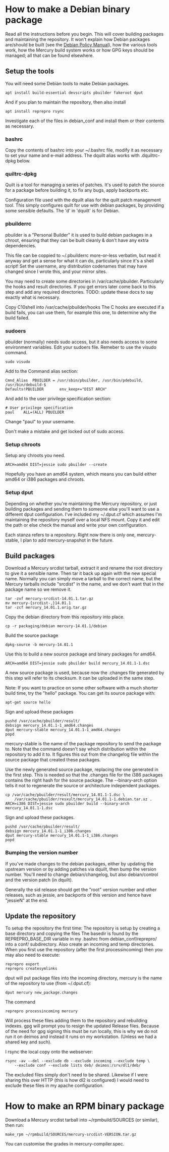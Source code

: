 How to make a Debian binary package
===================================

Read all the instructions before you begin.  This will cover building
packages and maintaining the repository.  It won't explain how Debian
packages are/should be built (see the
[Debian Policy Manual](https://www.debian.org/doc/debian-policy/)),
how the various tools work,
how the Mercury build system works or
how GPG keys should be managed;
all that can be found elsewhere.

Setup the tools
---------------

You will need some Debian tools to make Debian packages.

    apt install build-essential devscripts pbuilder fakeroot dput

And if you plan to maintain the repository, then also install

    apt install reprepro rsync

Investigate each of the files in debian\_conf and install them or their
contents as necessary.

### bashrc

Copy the contents of bashrc into your ~/.bashrc file, modify it as necessary
to set your name and e-mail address.  The dquilt alias works with
.dquiltrc-dpkg below.

### quiltrc-dpkg

Quilt is a tool for managing a series of patches.  It's used to patch the
source for a package before building it, to fix any bugs, apply backports
etc.

Configuration file used with the dquilt alias for the quilt patch management
tool.  This simply configures quilt for use with debian packages, by
providing some sensible defaults.  The 'd' in 'dquilt' is for Debian.

### pbuilderrc

pbuilder is a "Personal Builder" it is used to build debian packages in a
chroot, ensuring that they can be built cleanly & don't have any extra
dependencies.

This file can be coppied to ~/.pbuilderrc more-or-less verbatim, but read it
anyway and get a sense for what it can do, particularly since it's a shell
script!  Set the username, any distribution codenames that may have changed
since I wrote this, and your mirror sites.

You may need to create some directories in /var/cache/pbuilder.
Particularly the hooks and result directories.  If you get errors later come
back to this step and add any required directories.  TODO: update these docs
to say exactly what is necessary.

Copy C10shell into /var/cache/pbuilder/hooks  The C hooks are executed if a
build fails, you can use them, for example this one, to determine why the
build failed.

### sudoers

pbuilder (normally) needs sudo access, but it also needs access to some
environment variables.  Edit your sudoers file.  Remeber to use the visudo
command.

    sudo visudo

Add to the Command alias section:

    Cmnd_Alias  PBUILDER = /usr/sbin/pbuilder, /usr/bin/pdebuild, /usr/bin/debuild-$
    Defaults!PBUILDER       env_keep+="DIST ARCH"

And add to the user privilege specification section:

    # User privilege specification
    paul    ALL=(ALL) PBUILDER

Change "paul" to your username.

Don't make a mistake and get locked out of sudo access.

### Setup chroots

Setup any chroots you need.

    ARCH=amd64 DIST=jessie sudo pbuilder --create

Hopefully you have an amd64 system, which means you can build either amd64
or i386 packages and chroots.

### Setup dput

Depending on whether you're maintaining the Mercury repository, or just
building packages and sending them to someone else you'll want to use a
different dput configuration.  I've included my ~/.dput.cf which assumes I'm
maintaining the repository myself over a local NFS mount.  Copy it and edit
the path or else check the manual and write your own configuration.

Each stanza refers to a repository.  Right now there is only one,
mercury-stable, I plan to add mercury-snapshot in the future.


Build packages
--------------

Download a Mercury srcdist tarball, extract it and rename the root
directory to give it a sensible name. Then tar it back up again with the new
special name.  Normally you can simply move a tarball to the correct name,
but the Mercury tarballs include "srcdist" in the name, and we don't want
that in the package name so we remove it.

    tar -zxf mercury-srcdist-14.01.1.tar.gz
    mv mercury-{srcdist-,}14.01.1
    tar -zcf mercury_14.01.1.orig.tar.gz

Copy the debian directory from this repository into place.

    cp -r packaging/debian mercury-14.01.1/debian

Build the source package

    dpkg-source -b mercury-14.01.1

Use this to build a new source package and binary packages for amd64.

    ARCH=amd64 DIST=jessie sudo pbuilder build mercury_14.01.1-1.dsc 

A new source package is used, because now the .changes file generated by
this step will refer to its checksum.  It can be uploaded in the same step.

Note: If you want to practice on some other software with a much shorter
build time, try the "hello" package.  You can get its source package with:

    apt-get source hello

Sign and upload these packages

    pushd /var/cache/pbuilder/result/
    debsign mercury_14.01.1-1_amd64.changes
    dput mercury-stable mercury_14.01.1-1_amd64.changes
    popd

mercury-stable is the name of the package repository to send the package to.
Note that the command doesn't say which distribution within the repository
to add it to.  It figures this out from the changelog file within the source
package that created these packages.

Use the newly generated source package, replacing the one generated in the
first step.  This is needed so that the .changes file for the i386 packages
contains the right hash for the source package.  The --binary-arch option
tells it not to regenerate the source or architecture independent packages.

    cp /var/cache/pbuilder/result/mercury_14.01.1-1.dsc \
        /var/cache/pbuilder/resxult/mercury_14.01.1-1.debian.tar.xz .
    ARCH=i386 DIST=jessie sudo pbuilder build --binary-arch mercury_14.01.1-1.dsc 

Sign and upload these packages.

    pushd /var/cache/pbuilder/result/
    debsign mercury_14.01.1-1_i386.changes
    dput mercury-stable mercury_14.01.1-1_i386.changes
    popd


### Bumping the version number

If you've made changes to the debian packages, either by updating the
upstream version or by adding patches via dquilt, then bump the version
number.  You'll need to change debian/changelog, but also debian/control and
the version patch (in dquilt).

Generally the sid release should get the "root" version number and other
releases, such as jessie, are backports of this version and hence have
"jessieN" at the end.


Update the repository
---------------------

To setup the repository the first time:
The repository is setup by creating a base directory and copying the files
The basedir is found by the REPREPRO\_BASE\_DIR variable in my .bashrc from
debian\_conf/reprepro/ into a conf/ subdirectory.  Also create an incoming
and temp directories.  When you first use the repository (after the first
processincoming) then you may also need to execute:

    reprepro export
    reprepro createsymlinks

dput will put package files into the incoming directory, mercury is the name
of the repository to use (from ~/.dput.cf):

    dput mercury new_package.changes

The command

    reprepro processincoming mercury

Will process these files adding them to the repository and rebuilding
indexes.  gpg will prompt you to resign the updated Release files.  Because
of the need for gpg signing this must be run locally, this is why we do not
run it on deimos and instead it runs on my workstation.  (Unless we had a
shared key and such).

I rsync the local copy onto the webserver:

    rsync -av --del --exclude db --exclude incoming --exclude temp \
        --exclude conf --exclude lists deb/ deimos:/srv/dl1/deb/

The excluded files simply don't need to be shared.  Likewise if I were
sharing this over HTTP (this is how dl2 is configured) I would need to
exclude these files in my apache configuration.


How to make an RPM binary package
=================================

Download a Mercury srcdist tarball into ~/rpmbuild/SOURCES (or similar),
then run:

    make_rpm ~/rpmbuild/SOURCES/mercury-srcdist-VERSION.tar.gz

You can customise the grades in mercury-compiler.spec.
